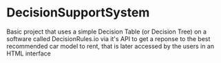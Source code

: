 # DecisionSupportSystem
Basic project that uses a simple Decision Table (or Decision Tree) on a software called DecisionRules.io via it's API to get a reponse to the best recommended car model to rent, that is later accessed by the users in an HTML interface
